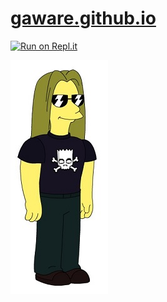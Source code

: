 # [gaware.github.io](http://gaware.github.io)

[![Run on Repl.it](https://repl.it/badge/github/gaware/gawaregithubio)](https://repl.it/github/gaware/gawaregithubio)

![](/images/simpsonized.jpg)
